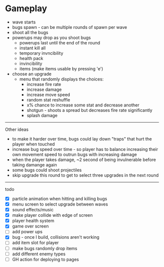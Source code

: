 # Gameplay

- wave starts
- bugs spawn - can be multiple rounds of spawn per wave
- shoot all the bugs
- powerups may drop as you shoot bugs
    - powerups last until the end of the round
    - instant kill all
    - temporary invncibility
    - health pack
    - invincibility
    - items (make items usable by pressing 'e')
- choose an upgrade
    - menu that randomly displays the choices:
        - increase fire rate
        - increase damage
        - increase move speed
        - random stat reshuffle
        - x% chance to increase some stat and decrease another
        - shotgun - shoots a spread but decreases fire rate significantly
        - splash damage

---

Other ideas
- to make it harder over time, bugs could lay down "traps" that hurt the player when touched
- increase bug speed over time - so player has to balance increasing their own movement speed 
  to outrun bugs with increasing damage
- when the player takes damage, ~2 second of being invulnerable before taking damange again
- some bugs could shoot projectiles
- skip upgrade this round to get to select three upgrades in the next round

---

todo
- [x] particle animation when hitting and killing bugs
- [x] menu screen to select upgrade between waves
- [x] sound effects/music
- [x] make player collide with edge of screen
- [x] player health system
- [x] game over screen
- [ ] add power ups
- [x] bug - once I build, collisions aren't working
- [ ] add item slot for player
- [ ] make bugs randomly drop items
- [ ] add different enemy types
- [ ] GH action for deploying to pages
